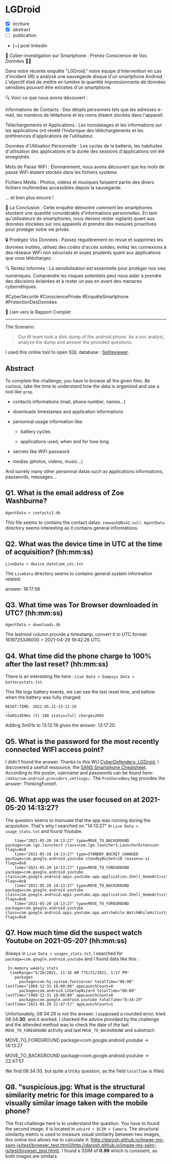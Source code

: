 # LGDroid 

- [X] écriture
- [X] abstract
- [ ] publication
- [~] post linkedin

📱 Cyber-investigation sur Smartphone : Prenez Conscience de Vos Données 🕵️‍♂️

Dans notre récente enquête "LGDroid," notre équipe d'intervention en cas d'incident (IR) a analysé une sauvegarde disque d'un smartphone Android. L'objectif était de mettre en lumière la quantité impressionnante de données sensibles pouvant être extraites d'un smartphone.

🔍 Voici ce que nous avons découvert :

Informations de Contacts : Des détails personnels tels que les adresses e-mail, les numéros de téléphone et les noms étaient stockés dans l'appareil.

Téléchargements et Applications : Les horodatages et les informations sur les applications ont révélé l'historique des téléchargements et les préférences d'applications de l'utilisateur.

Données d'Utilisation Personnelle : Les cycles de la batterie, les habitudes d'utilisation des applications et la durée des sessions d'applications ont été enregistrés.

Mots de Passe WiFi : Étonnamment, nous avons découvert que les mots de passe WiFi étaient stockés dans les fichiers système.

Fichiers Média : Photos, vidéos et musiques faisaient partie des divers fichiers multimédias accessibles depuis la sauvegarde.

... et bien plus encore !

🤔 La Conclusion : Cette enquête démontre comment les smartphones stockent une quantité considérable d'informations personnelles. En tant qu'utilisateurs de smartphones, nous devons rester vigilants quant aux données stockées sur nos appareils et prendre des mesures proactives pour protéger notre vie privée.

🔒 Protégez Vos Données : Passez régulièrement en revue et supprimez les données inutiles, utilisez des codes d'accès solides, évitez les connexions à des réseaux WiFi non sécurisés et soyez prudents quant aux applications que vous téléchargez.

🔍 Restez Informés : La sensibilisation est essentielle pour protéger nos vies numériques. Comprendre les risques potentiels peut nous aider à prendre des décisions éclairées et à rester un pas en avant des menaces cybernétiques.

#CyberSécurité #ConsciencePrivée #EnquêteSmartphone #ProtectionDesDonnées

🔗 Lien vers le Rapport Complet

---

The Scenario:

> Our IR team took a disk dump of the android phone. As a soc analyst, analyze the dump and answer the provided questions.

I used this online tool to open SQL database : [Sqliteviewer](https://sqliteviewer.app/).

## Abstract

To complete the challenge, you have to browse all the given files. Be curious, take the time to understand how the data is organized and use a tool like `grep`.

- contacts informations (mail, phone number, names...)

- downloads timestamps and application informations

- personnal usage information like:

  - battery cycles

  - applications used, when and for how long

- secrets like WiFi password

- medias (photos, videos, music...)

And surrely many other personnal datas such as applications informations, passwords, messages...

## Q1. What is the email address of Zoe Washburne?

`AgentData > contacts3.db`

This file seems to contains the contact datas: `zoewash@0x42.null`. `AgentData` directory seems interesting as it contains general informations.

## Q2. What was the device time in UTC at the time of acquisition? (hh:mm:ss)

`LiveData > device_datetime_utc.txt`

The `LiveData` directory seems to contains general system information related.

answer: 18:17:56

## Q3. What time was Tor Browser downloaded in UTC? (hh:mm:ss)

`AgentData > downloads.db`

The lastmod column provide a timestamp, convert it to UTC format: 1619725346000 = 2021-04-29 19:42:26 UTC.

## Q4. What time did the phone charge to 100% after the last reset? (hh:mm:ss)

There is an interesting file here : `Live Data > Dumpsys Data > batterystats.txt`.

This file logs battery events, we can see the last reset time, and bellow when the battery was fully charged:

```logs
RESET:TIME: 2021-05-21-13-12-19
...
+5m01s459ms (3) 100 status=full charge=2665
```

Adding 5m01s to 13:12:19 gives the answer: 13:17:20.

## Q5. What is the password for the most recently connected WIFI access point?

I didn't found the answer. Thanks to this WU [CyberDefenders: LGDroid](https://forensicskween.com/ctf/cyberdefenders/lgdroid/), I discovered a usefull ressource, the [SANS Smartphone Cheatsheet](https://www.sans.org/posters/dfir-advanced-smartphone-forensics/). According to the poster, username and passwords can be found here: `/data/com.android.providers.settings/`. The `PreSharedKey` tag provides the answer: ThinkingForest!.

## Q6. What app was the user focused on at 2021-05-20 14:13:27?

The question seems to insinuate that the app was running during the acquisition. That's why I searched on "14:13:27" in `Live Data > usage_stats.txt` and found Youtube.

```logs
    time="2021-05-20 14:13:27" type=MOVE_TO_BACKGROUND package=com.lge.launcher3 class=com.lge.launcher3.LauncherExtension flags=0x0 
    time="2021-05-20 14:13:27" type=STANDBY_BUCKET_CHANGED package=com.google.android.youtube standbyBucket=10 reason=u-si flags=0x0 
    time="2021-05-20 14:13:27" type=MOVE_TO_FOREGROUND package=com.google.android.youtube class=com.google.android.apps.youtube.app.application.Shell_HomeActivity flags=0x0 
    time="2021-05-20 14:13:27" type=MOVE_TO_BACKGROUND package=com.google.android.youtube class=com.google.android.apps.youtube.app.application.Shell_HomeActivity flags=0x0 
    time="2021-05-20 14:13:27" type=MOVE_TO_FOREGROUND package=com.google.android.youtube class=com.google.android.apps.youtube.app.watchwhile.WatchWhileActivity flags=0x0 
```

## Q7. How much time did the suspect watch Youtube on 2021-05-20? (hh:mm:ss)

Always in `Live Data > usages_stats.txt`, I searched for `package=com.google.android.youtube` and I found data like this : 

```logs
 In-memory weekly stats
  timeRange="5/20/2021, 11:16 AM ??5/21/2021, 1:17 PM" 
    packages
      package=com.hy.system.fontserver totalTime="00:00" lastTime="1969-12-31 18:00:00" appLaunchCount=0 
      package=com.android.LGSetupWizard totalTime="00:00" lastTime="1969-12-31 18:00:00" appLaunchCount=0 
      package=com.google.android.youtube totalTime="8:34:29" lastTime="2021-05-20 22:47:57" appLaunchCount=1 
```

Unfortunately, 08:34:29 is not the answer. I supposed a rounded error, tried 08:34:**30**, and it worked. I checked the advice provided by the challenge and the attended method was to check the date of the last `MOVE_TO_FOREGROUND` activity and last `MOVE_TO_BACKGROUND` and substract:

MOVE_TO_FOREGROUND package=com.google.android.youtube -> 14:13:27

MOVE_TO_BACKGROUND package=com.google.android.youtube -> 22:47:57

We find 08:34:30, but quite a tricky question, as the field `totalTime` is filled.

## Q8. "suspicious.jpg: What is the structural similarity metric for this image compared to a visually similar image taken with the mobile phone?

The first challenge here is to understand the question. You have to found the second image, it is located in `sdcard > DCIM > Camera`. The structural similarity metric is used to measure visual similarity between two images, this online tool allows me to calculate it: [http://darosh.github.io/image-ms-ssim-js/test/browser_test.html](http://darosh.github.io/image-ms-ssim-js/test/browser_test.html). I found a SSIM of **0.99** which is consisent, as both images are similars.
